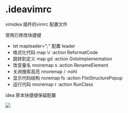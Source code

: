 # .ideavimrc
vimidea 插件的vimrc 配置文件


常用已修改快捷键 
* let mapleader=";" 配置 leader
* 格式化代码 map \r :action ReformatCode<CR>
* 跳转到定义 map gd :action Gotolmplementation
* 改变量名 nnoremap <leader>s :action RenameElement<CR>
* 关闭搜索高亮 nnoremap <leader>/ :nohl<CR>
* 显示代码结构 noremap <leader>fs :action FileStructurePopup<CR>
* 运行代码 nnoremap <leader>r :action RunClass<CR>
  
 
idea 原本快捷键保留配置

![](http://ww1.sinaimg.cn/large/006d4JA0ly1g2t35sb33vj30no0j1t9a.jpg)
